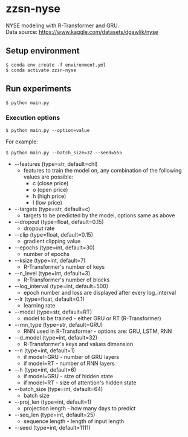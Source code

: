 # zzsn-nyse
NYSE modeling with R-Transformer and GRU.  
Data source: https://www.kaggle.com/datasets/dgawlik/nyse

## Setup environment
```shell
$ conda env create -f environment.yml
$ conda activate zzsn-nyse
```

## Run experiments
```shell
$ python main.py
```

### Execution options
```shell
$ python main.py --option=value
```
For example:
```shell
$ python main.py --batch_size=32 --seed=555
```
* --features   (type=str, default=chl)
  * features to train the model on, any combination of the following values are possible:
    * c (close price)
    * o (open price)
    * h (high price)
    * l (low price)
* --targets   (type=str, default=c)
  * targets to be predicted by the model, options same as above
* --dropout   (type=float, default=0.15)
  * dropout rate
* --clip   (type=float, default=0.15)
  * gradient clipping value
* --epochs   (type=int, default=30)
  * number of epochs
* --ksize   (type=int, default=7)
  * R-Transformer's number of keys
* --n_level   (type=int, default=3)
  * R-Transformer's number of blocks
* --log_interval   (type=int, default=500)
  * epoch number and loss are displayed after every log_interval
* --lr   (type=float, default=0.1)
  * learning rate
* --model   (type=str, default=RT)
  * model to be trained - either GRU or RT (R-Transformer)
* --rnn_type   (type=str, default=GRU)
  * RNN used in R-Transformer - options are: GRU, LSTM, RNN
* --d_model   (type=int, default=32)
  * R-Transformer's keys and values dimension
* --n   (type=int, default=1)
  * if model=GRU - number of GRU layers
  * if model=RT - number of RNN layers
* --h   (type=int, default=6)
  * if model=GRU - size of hidden state
  * if model=RT - size of attention's hidden state
* --batch_size   (type=int, default=64)
  * batch size
* --proj_len   (type=int, default=1)
  * projection length - how many days to predict
* --seq_len   (type=int, default=25)
  * sequence length - length of input length
* --seed   (type=int, default=1111)